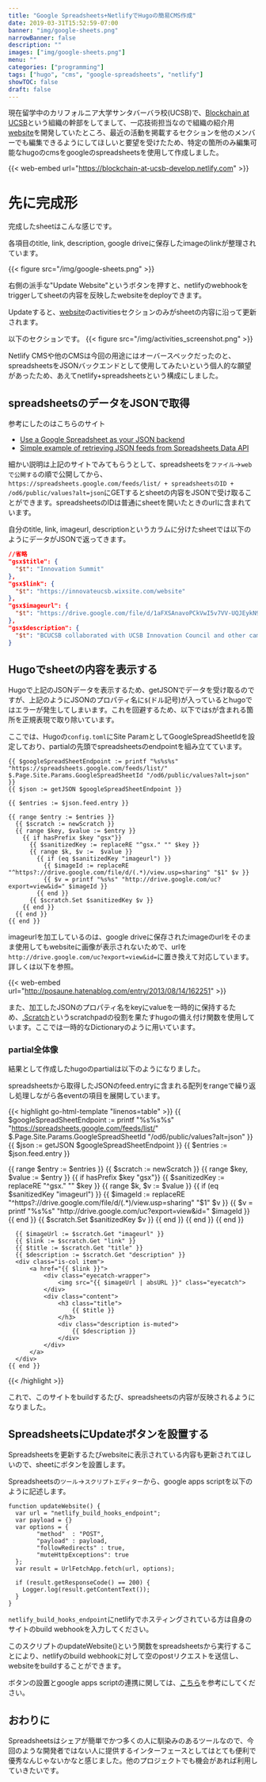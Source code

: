 ```yaml
---
title: "Google Spreadsheets+NetlifyでHugoの簡易CMS作成"
date: 2019-03-31T15:52:59-07:00
banner: "img/google-sheets.png"
narrowBanner: false
description: ""
images: ["img/google-sheets.png"]
menu: ""
categories: ["programming"]
tags: ["hugo", "cms", "google-spreadsheets", "netlify"]
showTOC: false
draft: false
---
```


現在留学中のカリフォルニア大学サンタバーバラ校(UCSB)で、[Blockchain at UCSB](https://www.blockchainatucsb.com/)という組織の幹部をしてまして、一応技術担当なので組織の紹介用[website](https://www.blockchainatucsb.com/)を開発していたところ、最近の活動を掲載するセクションを他のメンバーでも編集できるようにしてほしいと要望を受けたため、特定の箇所のみ編集可能なhugoのcmsをgoogleのspreadsheetsを使用して作成しました。

<!--more-->

{{< web-embed url="https://blockchain-at-ucsb-develop.netlify.com" >}}

# 先に完成形
完成したsheetはこんな感じです。

各項目のtitle, link, description, google driveに保存したimageのlinkが整理されています。

{{< figure src="/img/google-sheets.png" >}}

右側の派手な"Update Website"というボタンを押すと、netlifyのwebhookをtriggerしてsheetの内容を反映したwebsiteをdeployできます。

Updateすると、[website](https://www.blockchainatucsb.com/#activities)のactivitiesセクションのみがsheetの内容に沿って更新されます。

以下のセクションです。
{{< figure src="/img/activities_screenshot.png" >}}

Netlify CMSや他のCMSは今回の用途にはオーバースペックだったのと、spreadsheetsをJSONバックエンドとして使用してみたいという個人的な願望があったため、あえてnetlify+spreadsheetsという構成にしました。

## spreadsheetsのデータをJSONで取得

参考にしたのはこちらのサイト

- [Use a Google Spreadsheet as your JSON backend](https://coderwall.com/p/duapqq/use-a-google-spreadsheet-as-your-json-backend)
- [Simple example of retrieving JSON feeds from Spreadsheets Data API](https://developers.google.com/gdata/samples/spreadsheet_sample)

細かい説明は上記のサイトでみてもらうとして、spreadsheetsを`ファイル`->`webで公開する`の順で公開してから、`https://spreadsheets.google.com/feeds/list/ + spreadsheetsのID + /od6/public/values?alt=json`にGETするとsheetの内容をJSONで受け取ることができます。spreadsheetsのIDは普通にsheetを開いたときのurlに含まれています。

自分のtitle, link, imageurl, descriptionというカラムに分けたsheetでは以下のようにデータがJSONで返ってきます。

```JSON
//省略
"gsx$title": {
  "$t": "Innovation Summit"
},
"gsx$link": {
  "$t": "https://innovateucsb.wixsite.com/website"
},
"gsx$imageurl": {
  "$t": "https://drive.google.com/file/d/1aFXSAnavoPCkVwI5v7VV-UQJEykN9wMt/view?usp=sharing"
},
"gsx$description": {
  "$t": "BCUCSB collaborated with UCSB Innovation Council and other campus organizations to put together a one-day campus event (November 17, 2018) designed to foster and harness creative thinking and develop a innovative business model to improve problems found in global categories such as energy, sustainability, income inequality, digital security, and health."
}
```

## Hugoでsheetの内容を表示する


Hugoで上記のJSONデータを表示するため、getJSONでデータを受け取るのですが、上記のようにJSONのプロパティ名に`$`(ドル記号)が入っているとhugoではエラーが発生してしまいます。これを回避するため、以下では`$`が含まれる箇所を正規表現で取り除いています。

ここでは、Hugoの`config.toml`にSite ParamとしてGoogleSpreadSheetIdを設定しており、partialの先頭でspreadsheetsのendpointを組み立てています。

```go-html-template
{{ $googleSpreadSheetEndpoint := printf "%s%s%s" "https://spreadsheets.google.com/feeds/list/" $.Page.Site.Params.GoogleSpreadSheetId "/od6/public/values?alt=json" }}
{{ $json := getJSON $googleSpreadSheetEndpoint }}

{{ $entries := $json.feed.entry }}

{{ range $entry := $entries }}
  {{ $scratch := newScratch }}
  {{ range $key, $value := $entry }}
    {{ if hasPrefix $key "gsx"}}
      {{ $sanitizedKey := replaceRE "^gsx." "" $key }}
      {{ range $k, $v :=  $value }}
        {{ if (eq $sanitizedKey "imageurl") }}
          {{ $imageId := replaceRE "^https?://drive.google.com/file/d/(.*)/view.usp=sharing" "$1" $v }}
          {{ $v = printf "%s%s" "http://drive.google.com/uc?export=view&id=" $imageId }}
        {{ end }}
      {{ $scratch.Set $sanitizedKey $v }}
    {{ end }}
  {{ end }}
{{ end }}
```

imageurlを加工しているのは、google driveに保存されたimageのurlをそのまま使用してもwebsiteに画像が表示されないためで、urlを`http://drive.google.com/uc?export=view&id=`に置き換えて対応しています。詳しくは以下を参照。

{{< web-embed url="http://posaune.hatenablog.com/entry/2013/08/14/162251" >}}

また、加工したJSONのプロパティ名をkeyにvalueを一時的に保持するため、[.Scratch](https://gohugo.io/functions/scratch/)というscratchpadの役割を果たすhugoの備え付け関数を使用しています。ここでは一時的なDictionaryのように用いています。

### partial全体像

結果として作成したhugoのpartialは以下のようになりました。

spreadsheetsから取得したJSONのfeed.entryに含まれる配列をrangeで繰り返し処理しながら各eventの項目を展開しています。

{{< highlight go-html-template "linenos=table" >}}
{{ $googleSpreadSheetEndpoint := printf "%s%s%s" "https://spreadsheets.google.com/feeds/list/" $.Page.Site.Params.GoogleSpreadSheetId "/od6/public/values?alt=json" }}
{{ $json := getJSON $googleSpreadSheetEndpoint }}
{{ $entries := $json.feed.entry }}

<div id="events">
    {{ range $entry := $entries }}
      {{ $scratch := newScratch }}
      {{ range $key, $value := $entry }}
        {{ if hasPrefix $key "gsx"}}
          {{ $sanitizedKey := replaceRE "^gsx." "" $key }}
          {{ range $k, $v :=  $value }}
            {{ if (eq $sanitizedKey "imageurl") }}
              {{ $imageId := replaceRE "^https?://drive.google.com/file/d/(.*)/view.usp=sharing" "$1" $v }}
              {{ $v = printf "%s%s" "http://drive.google.com/uc?export=view&id=" $imageId }}
            {{ end }}
            {{ $scratch.Set $sanitizedKey $v }}
          {{ end }}
        {{ end }}
      {{ end }}

      {{ $imageUrl := $scratch.Get "imageurl" }}
      {{ $link := $scratch.Get "link" }}
      {{ $title := $scratch.Get "title" }}
      {{ $description := $scratch.Get "description" }}
      <div class="is-col item">
          <a href="{{ $link }}">
              <div class="eyecatch-wrapper">
                  <img src="{{ $imageUrl | absURL }}" class="eyecatch">
              </div>
              <div class="content">
                  <h3 class="title">
                      {{ $title }}
                  </h3>
                  <div class="description is-muted">
                      {{ $description }}
                  </div>
              </div>
          </a>
      </div>
    {{ end }}
</div>
{{< /highlight >}}

これで、このサイトをbuildするたび、spreadsheetsの内容が反映されるようになりました。

## SpreadsheetsにUpdateボタンを設置する

Spreadsheetsを更新するたびwebsiteに表示されている内容も更新されてほしいので、sheetにボタンを設置します。

Spreadsheetsの`ツール`->`スクリプトエディター`から、google apps scriptを以下のように記述します。

```GAS
function updateWebsite() {
  var url = "netlify_build_hooks_endpoint";
  var payload = {}
  var options = {
        "method"  : "POST",
        "payload" : payload,
        "followRedirects" : true,
        "muteHttpExceptions": true
  };
  var result = UrlFetchApp.fetch(url, options);

  if (result.getResponseCode() == 200) {
    Logger.log(result.getContentText());
  }
}
```
`netlify_build_hooks_endpoint`にnetlifyでホスティングされている方は自身のサイトのbuild webhookを入力してください。

このスクリプトのupdateWebsite()という関数をspreadsheetsから実行することにより、netlifyのbuild webhookに対して空のpostリクエストを送信し、websiteをbuildすることができます。

ボタンの設置とgoogle apps scriptの連携に関しては、[こちら](https://www.atmarkit.co.jp/ait/articles/1708/14/news011.html)を参考にしてください。

## おわりに

Spreadsheetsはシェアが簡単でかつ多くの人に馴染みのあるツールなので、今回のような開発者ではない人に提供するインターフェースとしてはとても便利で優秀なんじゃないかなと感じました。他のプロジェクトでも機会があれば利用していきたいです。










